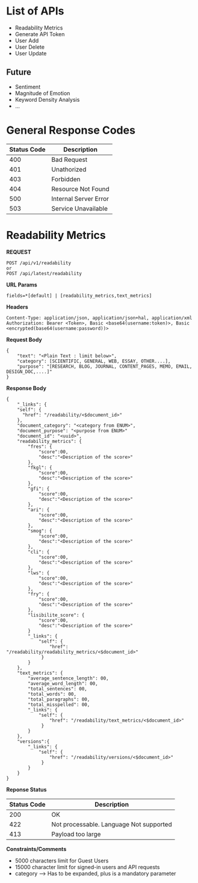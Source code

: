 # List of APIs

- Readability Metrics
- Generate API Token
- User Add
- User Delete
- User Update

## Future
- Sentiment
- Magnitude of Emotion
- Keyword Density Analysis
- ...

# General Response Codes

| Status Code | Description |
| ----------- | ----------- |
|400|Bad Request|
|401|Unathorized|
|403|Forbidden|
|404|Resource Not Found|
|500|Internal Server Error|
|503|Service Unavailable|

# Readability Metrics
**REQUEST**
```
POST /api/v1/readability 
or
POST /api/latest/readability
```

**URL Params**
```
fields=*[default] | [readability_metrics,text_metrics]
```

**Headers**
```
Content-Type: application/json, application/json+hal, application/xml
Authorization: Bearer <Token>, Basic <base64(username:token)>, Basic <encrypted(base64(username:password))>
```

**Request Body**
```
{
	"text": "<Plain Text : limit below>",
	"category": [SCIENTIFIC, GENERAL, WEB, ESSAY, OTHER....], 
	"purpose": "[RESEARCH, BLOG, JOURNAL, CONTENT_PAGES, MEMO, EMAIL, DESIGN_DOC,....]"
}
```

**Response Body**
```
{
	"_links": {
    "self": {
      "href": "/readability/<$document_id>"
    },
    "document_category": "<category from ENUM>",
    "document_purpose": "<purpose from ENUM>"
	"document_id": "<uuid>",
	"readability_metrics": {
		"fres": {
			"score":00,
			"desc":"<Description of the score>"
		},
		"fkgl": {
			"score":00,
			"desc":"<Description of the score>"
		},
		"gfi": {
			"score":00,
			"desc":"<Description of the score>"
		},
		"ari": {
			"score":00,
			"desc":"<Description of the score>"
		},
		"smog": {
			"score":00,
			"desc":"<Description of the score>"
		},
		"cli": {
			"score":00,
			"desc":"<Description of the score>"
		},
		"lws": {
			"score":00,
			"desc":"<Description of the score>"
		},
		"fry": {
			"score":00,
			"desc":"<Description of the score>"
		},
		"lisibilite_score": {
			"score":00,
			"desc":"<Description of the score>"
		}
		"_links": {
    		"self": {
      			"href": "/readability/readability_metrics/<$document_id>"
   			 }
		}
	},
	"text_metrics": {
		"average_sentence_length": 00,
		"average_word_length": 00,
		"total_sentences": 00,
		"total_words": 00,
		"total_paragraphs": 00,
		"total_misspelled": 00,
		"_links": {
    		"self": {
      			"href": "/readability/text_metrics/<$document_id>"
   			 }
		}
	},
	"versions":{
		"_links": {
    		"self": {
      			"href": "/readability/versions/<$document_id>"
   			 }
		}
	}
}
```

**Reponse Status**

| Status Code | Description |
| ----------- | ----------- |
|200|OK|
|422|Not processable. Language Not supported|
|413|Payload too large|

**Constraints/Comments**

* 5000 characters limit for Guest Users
* 15000 character limit for signed-in users and API requests
* category --> Has to be expanded, plus is a mandatory parameter